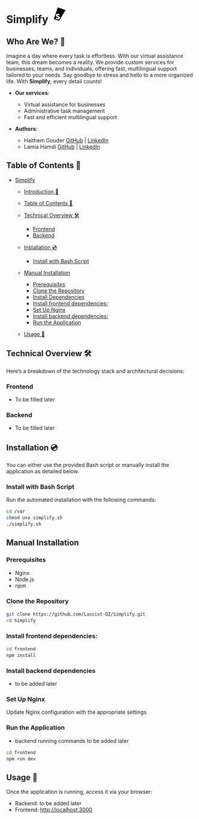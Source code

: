 <h1> Simplify <img src="./simplify_logo.svg" alt="simplify logo" width="48"/></h1>



## Who Are We? 🌟

Imagine a day where every task is effortless. With our virtual assistance team, this dream becomes a reality. We provide custom services for businesses, teams, and individuals, offering fast, multilingual support tailored to your needs. Say goodbye to stress and hello to a more organized life. With **Simplify**, every detail counts!

- **Our services**:
  - Virtual assistance for businesses
  - Administrative task management
  - Fast and efficient multilingual support

- **Authors**:
  - Haithem Gouder
    [GitHub](https://github.com/gouderhaithem) | [LinkedIn](https://www.linkedin.com/in/gouder-haithem-689164244/)
  - Lamia Hamdi
    [GitHub](https://github.com/Lamia1406) | [LinkedIn](https://www.linkedin.com/in/lamia-hamdi/)

## Table of Contents 📑

- [Simplify](#simplify-)
  - [Introduction 🌟](#introduction-)
  - [Table of Contents 📑](#table-of-contents-)
  - [Technical Overview 🛠️](#technical-overview-️)
    - [Frontend](#frontend)
    - [Backend](#backend)

  - [Installation :cd:](#installation-cd)
    - [Install with Bash Script](#install-with-bash-script)
  - [Manual Installation](#manual-installation)
    - [Prerequisites](#prerequisites)
    - [Clone the Repository](#clone-the-repository)
    - [Install Dependencies](#install-dependencies)
    - [Install frontend dependencies:](#install-frontend-dependencies)
    - [Set Up Nginx](#set-up-nginx)
    - [Install backend dependencies:](#install-backend-dependencies)
    - [Run the Application](#run-the-application)
  - [Usage 📖](#usage-)


## Technical Overview 🛠️

Here’s a breakdown of the technology stack and architectural decisions:

### Frontend

- To be filled later

### Backend

- To be filled later

## Installation :cd:

You can either use the provided Bash script or manually install the application as detailed below.

### Install with Bash Script

Run the automated installation with the following commands:

```bash
cd /var
chmod u+x simplify.sh
./simplify.sh
```

## Manual Installation

### Prerequisites

- Nginx
- Node.js
- npm

### Clone the Repository

```bash
git clone https://github.com/Lassist-DZ/Simplify.git
cd Simplify
```

### Install frontend dependencies:

```bash
cd frontend
npm install
```

### Install backend dependencies
- to be added later

### Set Up Nginx

Update Nginx configuration with the appropriate settings

### Run the Application

- backend running commands to be added later

```bash
cd frontend
npm run dev
```

## Usage 📖

Once the application is running, access it via your browser:

- Backend:  to be added later
- Frontend: <http://localhost:3000>

